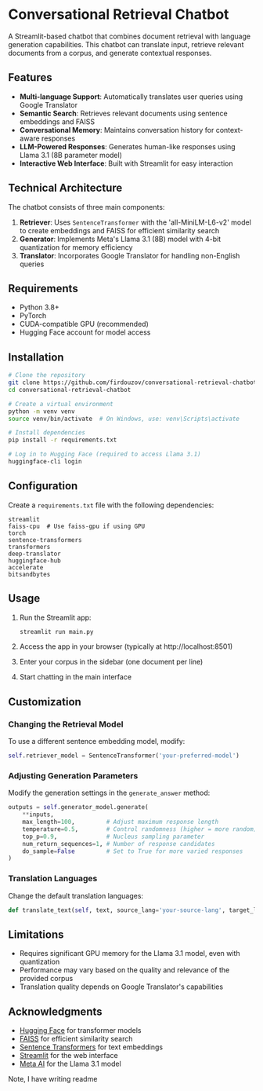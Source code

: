 # Conversational Retrieval Chatbot

A Streamlit-based chatbot that combines document retrieval with language generation capabilities. This chatbot can translate input, retrieve relevant documents from a corpus, and generate contextual responses.

## Features

- **Multi-language Support**: Automatically translates user queries using Google Translator
- **Semantic Search**: Retrieves relevant documents using sentence embeddings and FAISS
- **Conversational Memory**: Maintains conversation history for context-aware responses
- **LLM-Powered Responses**: Generates human-like responses using Llama 3.1 (8B parameter model)
- **Interactive Web Interface**: Built with Streamlit for easy interaction

## Technical Architecture

The chatbot consists of three main components:

1. **Retriever**: Uses `SentenceTransformer` with the 'all-MiniLM-L6-v2' model to create embeddings and FAISS for efficient similarity search
2. **Generator**: Implements Meta's Llama 3.1 (8B) model with 4-bit quantization for memory efficiency
3. **Translator**: Incorporates Google Translator for handling non-English queries

## Requirements

- Python 3.8+
- PyTorch
- CUDA-compatible GPU (recommended)
- Hugging Face account for model access

## Installation

```bash
# Clone the repository
git clone https://github.com/firdouzov/conversational-retrieval-chatbot.git
cd conversational-retrieval-chatbot

# Create a virtual environment
python -m venv venv
source venv/bin/activate  # On Windows, use: venv\Scripts\activate

# Install dependencies
pip install -r requirements.txt

# Log in to Hugging Face (required to access Llama 3.1)
huggingface-cli login
```

## Configuration

Create a `requirements.txt` file with the following dependencies:

```
streamlit
faiss-cpu  # Use faiss-gpu if using GPU
torch
sentence-transformers
transformers
deep-translator
huggingface-hub
accelerate
bitsandbytes
```

## Usage

1. Run the Streamlit app:
   ```bash
   streamlit run main.py
   ```

2. Access the app in your browser (typically at http://localhost:8501)

3. Enter your corpus in the sidebar (one document per line)

4. Start chatting in the main interface

## Customization

### Changing the Retrieval Model

To use a different sentence embedding model, modify:

```python
self.retriever_model = SentenceTransformer('your-preferred-model')
```

### Adjusting Generation Parameters

Modify the generation settings in the `generate_answer` method:

```python
outputs = self.generator_model.generate(
    **inputs,
    max_length=100,         # Adjust maximum response length
    temperature=0.5,        # Control randomness (higher = more random)
    top_p=0.9,              # Nucleus sampling parameter
    num_return_sequences=1, # Number of response candidates
    do_sample=False         # Set to True for more varied responses
)
```

### Translation Languages

Change the default translation languages:

```python
def translate_text(self, text, source_lang='your-source-lang', target_lang='your-target-lang'):
```

## Limitations

- Requires significant GPU memory for the Llama 3.1 model, even with quantization
- Performance may vary based on the quality and relevance of the provided corpus
- Translation quality depends on Google Translator's capabilities


## Acknowledgments

- [Hugging Face](https://huggingface.co/) for transformer models
- [FAISS](https://github.com/facebookresearch/faiss) for efficient similarity search
- [Sentence Transformers](https://www.sbert.net/) for text embeddings
- [Streamlit](https://streamlit.io/) for the web interface
- [Meta AI](https://ai.meta.com/) for the Llama 3.1 model


Note, I have writing readme

